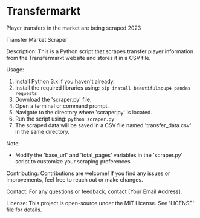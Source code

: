 # Transfermarkt
Player transfers in the market are being scraped 2023

Transfer Market Scraper

Description:
This is a Python script that scrapes transfer player information from the Transfermarkt website and stores it in a CSV file.

Usage:
1. Install Python 3.x if you haven't already.
2. Install the required libraries using: `pip install beautifulsoup4 pandas requests`
3. Download the 'scraper.py' file.
4. Open a terminal or command prompt.
5. Navigate to the directory where 'scraper.py' is located.
6. Run the script using: `python scraper.py`
7. The scraped data will be saved in a CSV file named 'transfer_data.csv' in the same directory.

Note:
- Modify the 'base_url' and 'total_pages' variables in the 'scraper.py' script to customize your scraping preferences.

Contributing:
Contributions are welcome! If you find any issues or improvements, feel free to reach out or make changes.

Contact:
For any questions or feedback, contact [Your Email Address].

License:
This project is open-source under the MIT License. See 'LICENSE' file for details.

